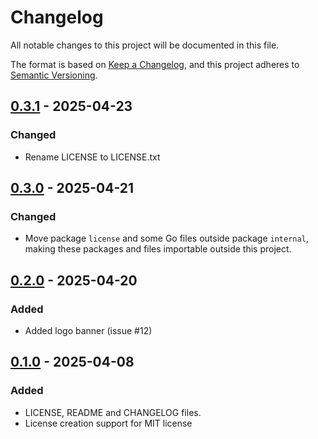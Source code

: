 # Changelog

All notable changes to this project will be documented in this file.

The format is based on [Keep a Changelog](https://keepachangelog.com/en/1.1.0/),
and this project adheres to [Semantic Versioning](https://semver.org/spec/v2.0.0.html).

## [0.3.1] - 2025-04-23

### Changed

- Rename LICENSE to LICENSE.txt

## [0.3.0] - 2025-04-21

### Changed

- Move package `license` and some Go files outside package `internal`, 
  making these packages and files importable outside this project.

## [0.2.0] - 2025-04-20

### Added

- Added logo banner (issue #12)

## [0.1.0] - 2025-04-08

### Added

- LICENSE, README and CHANGELOG files.
- License creation support for MIT license

[0.3.1]: https://github.com/Trashed/go-lcs/releases/tag/0.3.1
[0.3.0]: https://github.com/Trashed/go-lcs/releases/tag/0.3.0
[0.2.0]: https://github.com/Trashed/go-lcs/releases/tag/0.2.0
[0.1.0]: https://github.com/Trashed/go-lcs/releases/tag/0.1.0

